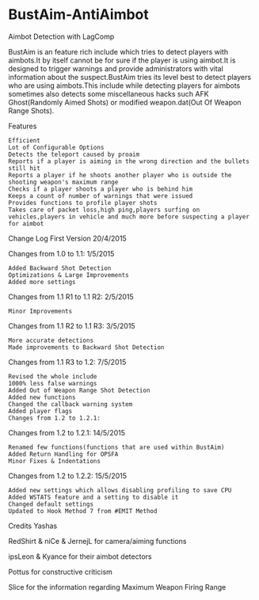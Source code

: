 # BustAim-AntiAimbot
Aimbot Detection with LagComp

BustAim is an feature rich include which tries to detect players with aimbots.It by itself cannot be for sure if the player is using aimbot.It is designed to trigger warnings and provide administrators with vital information about the suspect.BustAim tries its level best to detect players who are using aimbots.This include while detecting players for aimbots sometimes also detects some miscellaneous hacks such AFK Ghost(Randomly Aimed Shots) or modified weapon.dat(Out Of Weapon Range Shots).

Features

    Efficient
    Lot of Configurable Options
    Detects the teleport caused by proaim
    Reports if a player is aiming in the wrong direction and the bullets still hit
    Reports a player if he shoots another player who is outside the shooting weapon's maximum range
    Checks if a player shoots a player who is behind him
    Keeps a count of number of warnings that were issued
    Provides functions to profile player shots
    Takes care of packet loss,high ping,players surfing on vehicles,players in vehicle and much more before suspecting a player for aimbot


Change Log
First Version
20/4/2015

Changes from 1.0 to 1.1:
1/5/2015

    Added Backward Shot Detection
    Optimizations & Large Improvements
    Added more settings


Changes from 1.1 R1 to 1.1 R2:
2/5/2015

    Minor Improvements


Changes from 1.1 R2 to 1.1 R3:
3/5/2015

    More accurate detections
    Made improvements to Backward Shot Detection


Changes from 1.1 R3 to 1.2:
7/5/2015

    Revised the whole include
    1000% less false warnings
    Added Out of Weapon Range Shot Detection
    Added new functions
    Changed the callback warning system
    Added player flags
    Changes from 1.2 to 1.2.1:
    

Changes from 1.2 to 1.2.1:
14/5/2015

    Renamed few functions(functions that are used within BustAim)
    Added Return Handling for OPSFA
    Minor Fixes & Indentations


Changes from 1.2 to 1.2.2:
15/5/2015

    Added new settings which allows disabling profiling to save CPU
    Added WSTATS feature and a setting to disable it
    Changed default settings
    Updated to Hook Method 7 from #EMIT Method



Credits
Yashas

RedShirt & niCe & JernejL for camera/aiming functions

ipsLeon & Kyance for their aimbot detectors

Pottus for constructive criticism

Slice for the information regarding Maximum Weapon Firing Range 

